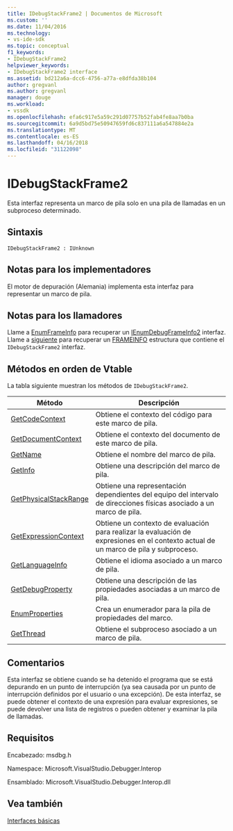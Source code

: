 ```yaml
---
title: IDebugStackFrame2 | Documentos de Microsoft
ms.custom: ''
ms.date: 11/04/2016
ms.technology:
- vs-ide-sdk
ms.topic: conceptual
f1_keywords:
- IDebugStackFrame2
helpviewer_keywords:
- IDebugStackFrame2 interface
ms.assetid: bd212a6a-dcc6-4756-a77a-e8dfda38b104
author: gregvanl
ms.author: gregvanl
manager: douge
ms.workload:
- vssdk
ms.openlocfilehash: efa6c917e5a59c291d07757b52fab4fe8aa7b0ba
ms.sourcegitcommit: 6a9d5bd75e50947659fd6c837111a6a547884e2a
ms.translationtype: MT
ms.contentlocale: es-ES
ms.lasthandoff: 04/16/2018
ms.locfileid: "31122098"
---
```

# <a name="idebugstackframe2"></a>IDebugStackFrame2
Esta interfaz representa un marco de pila solo en una pila de llamadas en un subproceso determinado.  
  
## <a name="syntax"></a>Sintaxis  
  
```  
IDebugStackFrame2 : IUnknown  
```  
  
## <a name="notes-for-implementers"></a>Notas para los implementadores  
 El motor de depuración (Alemania) implementa esta interfaz para representar un marco de pila.  
  
## <a name="notes-for-callers"></a>Notas para los llamadores  
 Llame a [EnumFrameInfo](../../../extensibility/debugger/reference/idebugthread2-enumframeinfo.md) para recuperar un [IEnumDebugFrameInfo2](../../../extensibility/debugger/reference/ienumdebugframeinfo2.md) interfaz. Llame a [siguiente](../../../extensibility/debugger/reference/ienumdebugframeinfo2-next.md) para recuperar un [FRAMEINFO](../../../extensibility/debugger/reference/frameinfo.md) estructura que contiene el `IDebugStackFrame2` interfaz.  
  
## <a name="methods-in-vtable-order"></a>Métodos en orden de Vtable  
 La tabla siguiente muestran los métodos de `IDebugStackFrame2`.  
  
|Método|Descripción|  
|------------|-----------------|  
|[GetCodeContext](../../../extensibility/debugger/reference/idebugstackframe2-getcodecontext.md)|Obtiene el contexto del código para este marco de pila.|  
|[GetDocumentContext](../../../extensibility/debugger/reference/idebugstackframe2-getdocumentcontext.md)|Obtiene el contexto del documento de este marco de pila.|  
|[GetName](../../../extensibility/debugger/reference/idebugstackframe2-getname.md)|Obtiene el nombre del marco de pila.|  
|[GetInfo](../../../extensibility/debugger/reference/idebugstackframe2-getinfo.md)|Obtiene una descripción del marco de pila.|  
|[GetPhysicalStackRange](../../../extensibility/debugger/reference/idebugstackframe2-getphysicalstackrange.md)|Obtiene una representación dependientes del equipo del intervalo de direcciones físicas asociado a un marco de pila.|  
|[GetExpressionContext](../../../extensibility/debugger/reference/idebugstackframe2-getexpressioncontext.md)|Obtiene un contexto de evaluación para realizar la evaluación de expresiones en el contexto actual de un marco de pila y subproceso.|  
|[GetLanguageInfo](../../../extensibility/debugger/reference/idebugstackframe2-getlanguageinfo.md)|Obtiene el idioma asociado a un marco de pila.|  
|[GetDebugProperty](../../../extensibility/debugger/reference/idebugstackframe2-getdebugproperty.md)|Obtiene una descripción de las propiedades asociadas a un marco de pila.|  
|[EnumProperties](../../../extensibility/debugger/reference/idebugstackframe2-enumproperties.md)|Crea un enumerador para la pila de propiedades del marco.|  
|[GetThread](../../../extensibility/debugger/reference/idebugstackframe2-getthread.md)|Obtiene el subproceso asociado a un marco de pila.|  
  
## <a name="remarks"></a>Comentarios  
 Esta interfaz se obtiene cuando se ha detenido el programa que se está depurando en un punto de interrupción (ya sea causada por un punto de interrupción definidos por el usuario o una excepción). De esta interfaz, se puede obtener el contexto de una expresión para evaluar expresiones, se puede devolver una lista de registros o pueden obtener y examinar la pila de llamadas.  
  
## <a name="requirements"></a>Requisitos  
 Encabezado: msdbg.h  
  
 Namespace: Microsoft.VisualStudio.Debugger.Interop  
  
 Ensamblado: Microsoft.VisualStudio.Debugger.Interop.dll  
  
## <a name="see-also"></a>Vea también  
 [Interfaces básicas](../../../extensibility/debugger/reference/core-interfaces.md)